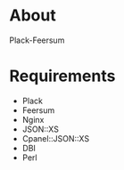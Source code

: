 # About

Plack-Feersum

# Requirements

* Plack
* Feersum
* Nginx
* JSON::XS
* Cpanel::JSON::XS
* DBI
* Perl
